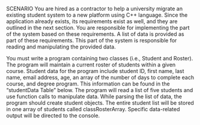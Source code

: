 SCENARIO
You are hired as a contractor to help a university migrate an existing student system to a new platform using C++ language.
Since the application already exists, its requirements exist as well, and they are outlined in the next section. 
You are responsible for implementing the part of the system based on these requirements. A list of data is provided as
part of these requirements. This part of the system is responsible for reading and manipulating the provided data.



You must write a program containing two classes (i.e., Student and Roster).
The program will maintain a current roster of students within a given course.
Student data for the program include student ID, first name, last name, email address, age, an array of the number of days to
complete each course, and degree program. This information can be found in the “studentData Table” below. 
The program will read a list of five students and use function calls to manipulate data. 
While parsing the list of data, the program should create student objects. The entire student list will be stored 
in one array of students called classRosterArray. Specific data-related output will be directed to the console.

